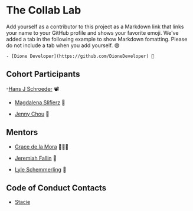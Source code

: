# The Collab Lab

Add yourself as a contributor to this project as a Markdown link that links your name to your GitHub profile and shows your favorite emoji. We've added a tab in the following example to show Markdown fomatting. Please do not include a tab when you add yourself. 😄

    - [Dione Developer](https://github.com/DioneDeveloper) 💅

## Cohort Participants

-[Hans J Schroeder](https://github.com/hajschroeder) 📽

- [Magdalena Slifierz](https://github.com/MagdaSlifierz) :honeybee:

- [Jenny Chou](https://github.com/codecaviette) :partying_face:

## Mentors

- [Grace de la Mora](https://github.com/thetrend) 🧙🏼‍♀️

- [Jeremiah Fallin](https://github.com/jeremiahfallin) 🙈

- [Lyle Schemmerling](https://github.com/lyleschemmerling) 🐶

## Code of Conduct Contacts

- [Stacie](https://github.com/stacietaylorcima)
